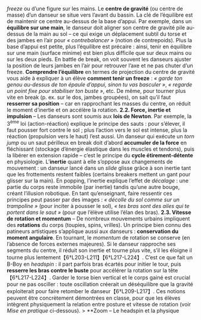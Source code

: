 *freeze* ou d’une figure sur les mains. Le **centre de gravité** (ou centre de masse) d’un danseur se situe vers l’avant du bassin. La clé de l’équilibre est de maintenir ce centre au-dessus de la base d’appui. Par exemple, dans un **équilibre sur une main**, le danseur doit aligner son centre de gravité pile au-dessus de la main au sol – ce qui exige un déplacement subtil du torse et des jambes en l’air pour *« contrebalancer »* (notion de contrepoids). Plus la base d’appui est petite, plus l’équilibre est précaire : ainsi, tenir en équilibre sur une main (surface minime) est bien plus difficile que sur deux mains ou sur les deux pieds. En battle de break, on voit souvent les danseurs ajuster la position de leurs jambes en l’air pour retrouver l’axe et ne pas chuter d’un freeze. **Comprendre l’équilibre** en termes de projection du centre de gravité vous aide à expliquer à un élève **comment tenir un freeze** : *« garde ton genou au-dessus de ton épaule d’appui, sinon tu vas basculer »*, *« regarde un point fixe pour stabiliser ton buste »*, etc. De même, pour tourner plus vite en break (p. ex. sur le dos, jambes groupées), on sait qu’il faut **resserrer sa position** – car en rapprochant les masses du centre, on réduit le moment d’inertie et on accélère la rotation. **2.2. Force, inertie et impulsion** – Les danseurs sont soumis aux **lois de Newton**. Par exemple, la 3<sup>ème</sup> loi (action-réaction) explique le principe des sauts : pour s’élever, il faut pousser fort contre le sol ; plus l’action vers le sol est intense, plus la réaction (propulsion vers le haut) l’est aussi. Un danseur qui exécute un *torn jump* ou un saut périlleux en break doit d’abord **accumuler de la force** en fléchissant (stockage d’énergie élastique dans les muscles et tendons), puis la libérer en extension rapide – c’est le principe du **cycle étirement-détente** en physiologie. L’**inertie** quant à elle s’oppose aux changements de mouvement : un danseur lancé dans un *slide* glisse grâce à son inertie tant que les frottements restent faibles (certains breakers mettent un gant pour glisser sur la main). En popping, l’inertie explique l’effet de *décalage* : une partie du corps reste immobile (par inertie) tandis qu’une autre bouge, créant l’illusion robotique. En tant qu’enseignant, faire ressentir ces principes peut passer par des images : *« décolle du sol comme sur un trampoline »* (pour inciter à pousser le sol), *« tes bras sont des ailes qui te portent dans le saut »* (pour que l’élève utilise l’élan des bras). **2.3. Vitesse de rotation et momentum** – De nombreux mouvements urbains impliquent des **rotations** du corps (toupies, spins, vrilles). Un principe bien connu des patineurs artistiques s’applique aussi aux danseurs : **conservation du moment angulaire**. En tournant, le *momentum* de rotation se conserve (en l’absence de forces externes majeures). Si le danseur rapproche ses segments du centre, il réduit son inertie et tourne plus vite, s’il les éloigne il tourne plus lentement【6†L203-L211】【6†L217-L224】. C’est ce que fait un B-Boy en *headspin* : il part parfois bras écartés pour initier le tour, puis **resserre les bras contre le buste** pour accélérer la rotation sur la tête【6†L217-L224】. Garder le torse bien vertical et le corps gainé est crucial pour ne pas osciller : toute oscillation créerait un déséquilibre que la gravité exploiterait pour faire retomber le danseur【6†L209-L217】. Ces notions peuvent être concrètement démontrées en classe, pour que les élèves intègrent physiquement la relation entre posture et vitesse de rotation (voir *Mise en pratique* ci-dessous). > **Zoom – Le headspin et la physique